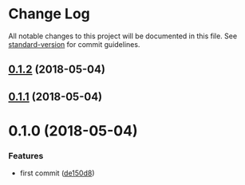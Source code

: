 # Change Log

All notable changes to this project will be documented in this file. See [standard-version](https://github.com/conventional-changelog/standard-version) for commit guidelines.

<a name="0.1.2"></a>
## [0.1.2](https://github.com/fjc0k/vue-messenger/compare/v0.1.1...v0.1.2) (2018-05-04)



<a name="0.1.1"></a>
## [0.1.1](https://github.com/fjc0k/vue-messenger/compare/v0.1.0...v0.1.1) (2018-05-04)



<a name="0.1.0"></a>
# 0.1.0 (2018-05-04)


### Features

* first commit ([de150d8](https://github.com/fjc0k/vue-messenger/commit/de150d8))
